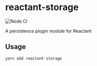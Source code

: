 # reactant-storage

![Node CI](https://github.com/unadlib/reactant/workflows/Node%20CI/badge.svg)

A persistence plugin module for Reactant

## Usage

```sh
yarn add reactant-storage
```
